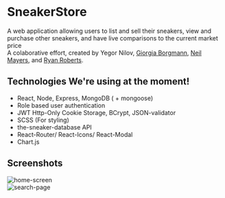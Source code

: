 # SneakerStore

A web application allowing users to list and sell their sneakers, view and purchase other sneakers, and have live comparisons to the current market price
<br />
A colaborative effort, created by Yegor Nilov, [Giorgia Borgmann](https://github.com/GiorgiaBorgmann), [Neil Mayers](https://github.com/NEIL1821), and [Ryan Roberts](https://github.com/Metaphysics0).

## Technologies We're using at the moment!

- React, Node, Express, MongoDB ( + mongoose)
- Role based user authentication
- JWT Http-Only Cookie Storage, BCrypt, JSON-validator
- SCSS (For styling)
- the-sneaker-database API
- React-Router/ React-Icons/ React-Modal
- Chart.js


## Screenshots
![home-screen](https://imgur.com/HRytg3Y.png "Home Screen")
<br />
![search-page](https://imgur.com/svRjQ9v.png "Search Page")
